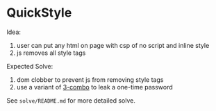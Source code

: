 # QuickStyle

Idea:
1. user can put any html on page with csp of no script and inline style
2. js removes all style tags

Expected Solve:
1. dom clobber to prevent js from removing style tags
2. use a variant of [3-combo](https://www.sonarsource.com/blog/code-vulnerabilities-leak-emails-in-proton-mail/#multiple-requests-per-element-crossfade) to leak a one-time password

See `solve/README.md` for more detailed solve.
